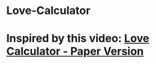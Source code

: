 # Love-Calculator

# Inspired by this video: <a href= "https://www.youtube.com/watch?v=oFsLVG7EAZ4">Love Calculator - Paper Version</a>

